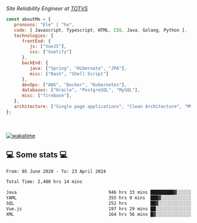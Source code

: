 <p><em>Site Reliability Engineer at <a href="https://www.totvs.com/">TOTVS</a></br>
</em></p>


```javascript
const aboutMe = {
   pronouns: "Ele" | "he",
   code: [ Javascript, Typescript, HTML, CSS, Java, Golang, Python ],
   technologies: {
      frontEnd: {
         js: ["VueJS"],
         css: ["Vuetify"]
      },
      backEnd: {
         java: ["Spring", "Hibernate", "JPA"],
         misc: ["Bash", "Shell Script"]
      },
      devOps: ["AWS", "Docker", "Kubernetes"],
      databases: ["Oracle", "PostgreSQL", "MySQL"],
      misc: ["firebase"],
   },
   architecture: ["Single page applications", "Clean Architecture", "MVC", "Microservices"],
};
```
</br></br>
[![wakatime](https://wakatime.com/badge/user/a3a8ed06-d304-4d6b-bc86-4adc418cdea7.svg)](https://wakatime.com/@a3a8ed06-d304-4d6b-bc86-4adc418cdea7)
<h2>💻 Some stats 💻</h2>

<!--START_SECTION:waka-->

```txt
From: 05 June 2020 - To: 23 April 2024

Total Time: 2,480 hrs 14 mins

Java                                   946 hrs 33 mins █████████▓░░░░░░░░░░░░░░░   38.16 %
YAML                                   355 hrs 9 mins  ███▓░░░░░░░░░░░░░░░░░░░░░   14.32 %
SQL                                    252 hrs         ██▓░░░░░░░░░░░░░░░░░░░░░░   10.16 %
Vue.js                                 197 hrs 29 mins ██░░░░░░░░░░░░░░░░░░░░░░░   07.96 %
XML                                    164 hrs 56 mins █▓░░░░░░░░░░░░░░░░░░░░░░░   06.65 %
```

<!--END_SECTION:waka-->
